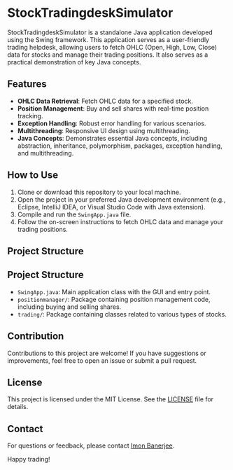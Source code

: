 # StockTradingdeskSimulator

StockTradingdeskSimulator is a standalone Java application developed using the Swing framework. This application serves as a user-friendly trading helpdesk, allowing users to fetch OHLC (Open, High, Low, Close) data for stocks and manage their trading positions. It also serves as a practical demonstration of key Java concepts.

## Features

- **OHLC Data Retrieval**: Fetch OHLC data for a specified stock.
- **Position Management**: Buy and sell shares with real-time position tracking.
- **Exception Handling**: Robust error handling for various scenarios.
- **Multithreading**: Responsive UI design using multithreading.
- **Java Concepts**: Demonstrates essential Java concepts, including abstraction, inheritance, polymorphism, packages, exception handling, and multithreading.

## How to Use

1. Clone or download this repository to your local machine.
2. Open the project in your preferred Java development environment (e.g., Eclipse, IntelliJ IDEA, or Visual Studio Code with Java extension).
3. Compile and run the `SwingApp.java` file.
4. Follow the on-screen instructions to fetch OHLC data and manage your trading positions.

## Project Structure

## Project Structure

- `SwingApp.java`: Main application class with the GUI and entry point.
- `positionmanager/`: Package containing position management code, including buying and selling shares.
- `trading/`: Package containing classes related to various types of stocks.

    
## Contribution

Contributions to this project are welcome! If you have suggestions or improvements, feel free to open an issue or submit a pull request.

## License

This project is licensed under the MIT License. See the [LICENSE](LICENSE) file for details.

## Contact

For questions or feedback, please contact [Imon Banerjee](imonsb1172@gmail.com).

Happy trading!

